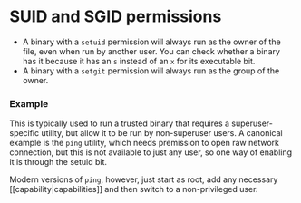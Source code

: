 # SUID and SGID permissions
* A binary with a `setuid` permission will always run as the owner of the file, even when run by another user. You can check whether a binary has it because it has an `s` instead of an `x` for its executable bit.
* A binary with a `setgit` permission will always run as the group of the owner.

### Example
This is typically used to run a trusted binary that requires a superuser-specific utility, but allow it to be run by non-superuser users. A canonical example is the `ping` utility, which needs premission to open raw network connection, but this is not available to just any user, so one way of enabling it is through the setuid bit.

Modern versions of `ping`, however, just start as root, add any necessary [[capability|capabilities]] and then switch to a non-privileged user.
